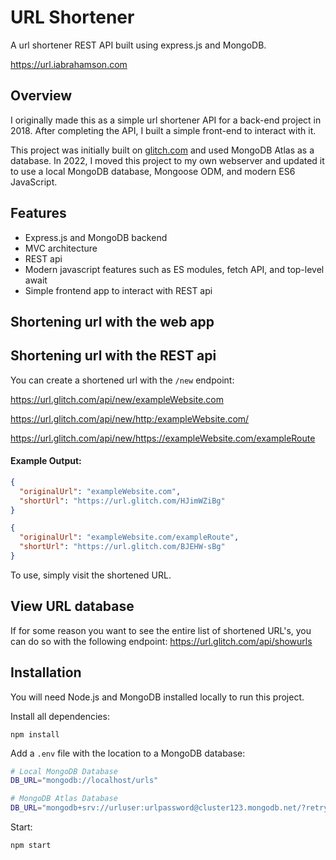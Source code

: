 # URL Shortener
A url shortener REST API built using express.js and MongoDB.

https://url.iabrahamson.com

## Overview

I originally made this as a simple url shortener API for a back-end project in 2018. After completing the API, I built a simple front-end to interact with it.

This project was initially built on [glitch.com](https://glitch.com) and used MongoDB Atlas as a database. In 2022, I moved this project to my own webserver and updated it to use a local MongoDB database, Mongoose ODM, and modern ES6 JavaScript.

## Features
- Express.js and MongoDB backend
- MVC architecture
- REST api
- Modern javascript features such as ES modules, fetch API, and top-level await
- Simple frontend app to interact with REST api

## Shortening url with the web app

## Shortening url with the REST api
You can create a shortened url with the `/new` endpoint:

https://url.glitch.com/api/new/exampleWebsite.com

https://url.glitch.com/api/new/http:/exampleWebsite.com/

https://url.glitch.com/api/new/https://exampleWebsite.com/exampleRoute


#### Example Output:
```json
{
  "originalUrl": "exampleWebsite.com",
  "shortUrl": "https://url.glitch.com/HJimWZiBg"
}
```

```json
{
  "originalUrl": "exampleWebsite.com/exampleRoute",
  "shortUrl": "https://url.glitch.com/BJEHW-sBg"
}
```

To use, simply visit the shortened URL.



## View URL database
If for some reason you want to see the entire list of shortened URL's, you can do so with the following endpoint:
https://url.glitch.com/api/showurls



## Installation

You will need Node.js and MongoDB installed locally to run this project.

Install all dependencies:
```
npm install
```

Add a `.env` file with the location to a MongoDB database:
```bash
# Local MongoDB Database
DB_URL="mongodb://localhost/urls"

# MongoDB Atlas Database
DB_URL="mongodb+srv://urluser:urlpassword@cluster123.mongodb.net/?retryWrites=true&w=majority"
```

Start:
```
npm start
```
